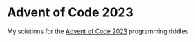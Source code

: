 # Advent of Code 2023

My solutions for the [Advent of Code 2023](https://adventofcode.com/) programming riddles
